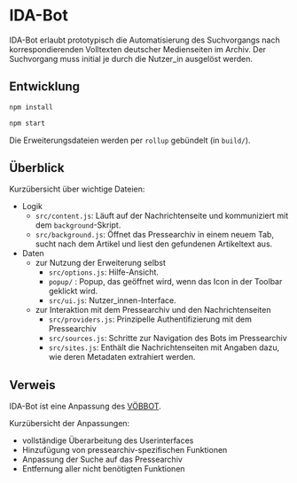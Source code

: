 # IDA-Bot

IDA-Bot erlaubt prototypisch die Automatisierung des Suchvorgangs nach korrespondierenden Volltexten deutscher Medienseiten im Archiv. Der Suchvorgang muss initial je durch die Nutzer_in ausgelöst werden.

## Entwicklung

```sh
npm install

npm start
```

Die Erweiterungsdateien werden per `rollup` gebündelt (in `build/`).

## Überblick

Kurzübersicht über wichtige Dateien:

* Logik
	* `src/content.js`: Läuft auf der Nachrichtenseite und kommuniziert mit dem `background`-Skript.
	* `src/background.js`: Öffnet das Pressearchiv in einem neuem Tab, sucht nach dem Artikel und liest den gefundenen Artikeltext aus.
* Daten
	* zur Nutzung der Erweiterung selbst
		* `src/options.js`: Hilfe-Ansicht.
		* `popup/` :  Popup, das geöffnet wird, wenn das Icon in der Toolbar geklickt wird.
		* `src/ui.js`: Nutzer_innen-Interface.
	* zur Interaktion mit dem Pressearchiv und den Nachrichtenseiten
		* `src/providers.js`: Prinzipelle Authentifizierung mit dem Pressearchiv
		* `src/sources.js`: Schritte zur Navigation des Bots im Pressearchiv
		* `src/sites.js`: Enthält die Nachrichtenseiten mit Angaben dazu, wie deren Metadaten extrahiert werden.

## Verweis

IDA-Bot ist eine Anpassung des [VÖBBOT](https://github.com/stefanw/voebbot). 

Kurzübersicht der Anpassungen:

* vollständige Überarbeitung des Userinterfaces
* Hinzufügung von pressearchiv-spezifischen Funktionen
* Anpassung der Suche auf das Pressearchiv
* Entfernung aller nicht benötigten Funktionen

